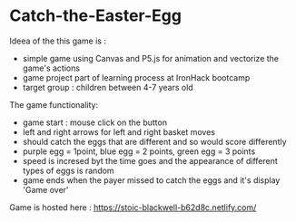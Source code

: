 # Catch-the-Easter-Egg

Ideea of the this game is :
- simple game using Canvas and P5.js for animation and vectorize the game's actions
- game project  part of learning process at IronHack bootcamp
- target group : children between 4-7 years old

The game functionality:

- game start : mouse click on the <start> button
- left and right arrows for left and right basket moves 
- should catch the eggs that are different and so would score differently
- purple egg = 1point, blue egg = 2 points, green egg = 3 points
- speed is incresed byt the time goes and the appearance of different types of eggs is random 
- game ends when the payer missed to catch the eggs and it's display 'Game over'
 
Game is hosted here : https://stoic-blackwell-b62d8c.netlify.com/
